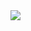 <img src="https://dottrail.codemountains.org/wp-content/uploads/2022/10/rust-axum-sqlx-postgresql.jpg" />
